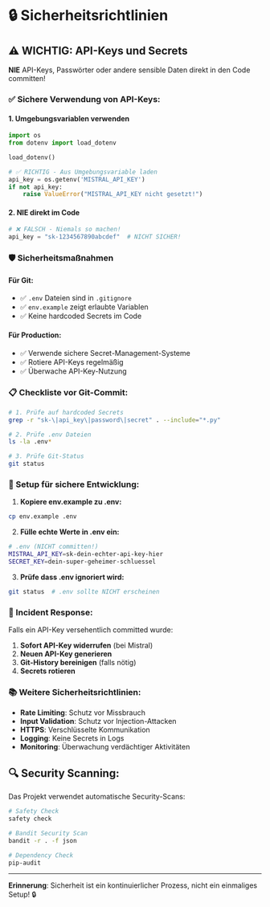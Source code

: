 # 🔒 Sicherheitsrichtlinien

## ⚠️ WICHTIG: API-Keys und Secrets

**NIE** API-Keys, Passwörter oder andere sensible Daten direkt in den Code committen!

### ✅ Sichere Verwendung von API-Keys:

#### 1. **Umgebungsvariablen verwenden**
```python
import os
from dotenv import load_dotenv

load_dotenv()

# ✅ RICHTIG - Aus Umgebungsvariable laden
api_key = os.getenv('MISTRAL_API_KEY')
if not api_key:
    raise ValueError("MISTRAL_API_KEY nicht gesetzt!")
```

#### 2. **NIE direkt im Code**
```python
# ❌ FALSCH - Niemals so machen!
api_key = "sk-1234567890abcdef"  # NICHT SICHER!
```

### 🛡️ Sicherheitsmaßnahmen

#### **Für Git:**
- ✅ `.env` Dateien sind in `.gitignore`
- ✅ `env.example` zeigt erlaubte Variablen
- ✅ Keine hardcoded Secrets im Code

#### **Für Production:**
- ✅ Verwende sichere Secret-Management-Systeme
- ✅ Rotiere API-Keys regelmäßig
- ✅ Überwache API-Key-Nutzung

### 📋 Checkliste vor Git-Commit:

```bash
# 1. Prüfe auf hardcoded Secrets
grep -r "sk-\|api_key\|password\|secret" . --include="*.py"

# 2. Prüfe .env Dateien
ls -la .env*

# 3. Prüfe Git-Status
git status
```

### 🔧 Setup für sichere Entwicklung:

1. **Kopiere env.example zu .env:**
```bash
cp env.example .env
```

2. **Fülle echte Werte in .env ein:**
```bash
# .env (NICHT committen!)
MISTRAL_API_KEY=sk-dein-echter-api-key-hier
SECRET_KEY=dein-super-geheimer-schluessel
```

3. **Prüfe dass .env ignoriert wird:**
```bash
git status  # .env sollte NICHT erscheinen
```

### 🚨 Incident Response:

Falls ein API-Key versehentlich committed wurde:

1. **Sofort API-Key widerrufen** (bei Mistral)
2. **Neuen API-Key generieren**
3. **Git-History bereinigen** (falls nötig)
4. **Secrets rotieren**

### 📚 Weitere Sicherheitsrichtlinien:

- **Rate Limiting**: Schutz vor Missbrauch
- **Input Validation**: Schutz vor Injection-Attacken
- **HTTPS**: Verschlüsselte Kommunikation
- **Logging**: Keine Secrets in Logs
- **Monitoring**: Überwachung verdächtiger Aktivitäten

## 🔍 Security Scanning:

Das Projekt verwendet automatische Security-Scans:

```bash
# Safety Check
safety check

# Bandit Security Scan
bandit -r . -f json

# Dependency Check
pip-audit
```

---

**Erinnerung**: Sicherheit ist ein kontinuierlicher Prozess, nicht ein einmaliges Setup! 🔒
